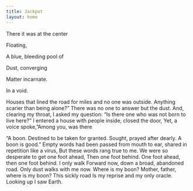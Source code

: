 ```yaml
---
title: Jackpot
layout: home
---
```





There it was at the center

Floating,

A blue, bleeding pool of

Dust, converging

Matter incarnate.

In a void.

Houses that lined the road for miles and no one was outside.
Anything scarier than being alone?”
There was no one to answer but the dust.
And, clearing my throat, I asked my question: “Is there
one who was not born to live here?”
I entered a house with people inside, closed the door,
Yet, a voice spoke,”Among you, was there

“A boon. Destined to be taken for granted. Sought, prayed after dearly. A boon is good.”
Empty words had been passed from mouth to ear, shared in repetition like a virus,
But these words rang true to me. We were so desperate to get one foot ahead,
Then one foot behind. One foot ahead, then one foot behind. I only walk
Forward now, down a broad, abandoned road. Only dust walks with me now. 
Where is my boon? Mother, father, where is my boon? This sickly road
Is my reprise and my only oracle. Looking up I saw
Earth. 

